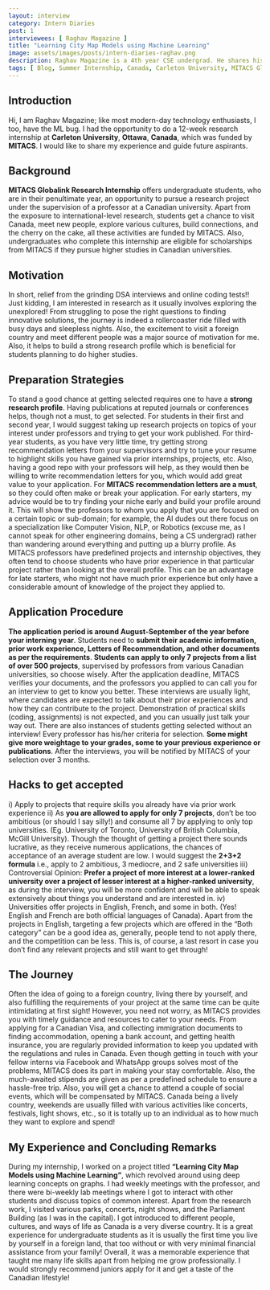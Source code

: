 ```yaml
---
layout: interview
category: Intern Diaries
post: 1
interviewees: [ Raghav Magazine ]
title: "Learning City Map Models using Machine Learning"
image: assets/images/posts/intern-diaries-raghav.png
description: Raghav Magazine is a 4th year CSE undergrad. He shares his experience interning at Carleton University, Ottawa, Canada, this summer through MITACS GlobaLink, where he worked on a project titled "Learning City Map Models using Machine Learning".
tags: [ Blog, Summer Internship, Canada, Carleton University, MITACS GlobaLink ]
---
```


## Introduction
Hi, I am Raghav Magazine; like most modern-day technology enthusiasts, I too, have the ML bug. I had the opportunity to do a 12-week research internship at **Carleton University**, **Ottawa**, **Canada**, which was funded by **MITACS**. I would like to share my experience and guide future aspirants.

## Background
**MITACS Globalink Research Internship** offers undergraduate students, who are in their penultimate year, an opportunity to pursue a research project under the supervision of a professor at a Canadian university. Apart from the exposure to international-level research, students get a chance to visit Canada, meet new people, explore various cultures, build connections, and the cherry on the cake, all these activities are funded by MITACS. Also, undergraduates who complete this internship are eligible for scholarships from MITACS if they pursue higher studies in Canadian universities.

## Motivation
In short, relief from the grinding DSA interviews and online coding tests!! Just kidding, I am interested in research as it usually involves exploring the unexplored! From struggling to pose the right questions to finding innovative solutions, the journey is indeed a rollercoaster ride filled with busy days and sleepless nights. Also, the excitement to visit a foreign country and meet different people was a major source of motivation for me. Also, it helps to build a strong research profile which is beneficial for students planning to do higher studies.

## Preparation Strategies
To stand a good chance at getting selected requires one to have a **strong research profile**. Having publications at reputed journals or conferences helps, though not a must, to get selected. For students in their first and second year, I would suggest taking up research projects on topics of your interest under professors and trying to get your work published. For third-year students, as you have very little time, try getting strong recommendation letters from your supervisors and try to tune your resume to highlight skills you have gained via prior internships, projects, etc. Also, having a good repo with your professors will help, as they would then be willing to write recommendation letters for you, which would add great value to your application. For **MITACS** **recommendation letters are a must**, so they could often make or break your application. For early starters, my advice would be to try finding your niche early and build your profile around it. This will show the professors to whom you apply that you are focused on a certain topic or sub-domain; for example, the AI dudes out there focus on a specialization like Computer Vision, NLP, or Robotics (excuse me, as I cannot speak for other engineering domains, being a CS undergrad) rather than wandering around everything and putting up a blurry profile. As MITACS professors have predefined projects and internship objectives, they often tend to choose students who have prior experience in that particular project rather than looking at the overall profile. This can be an advantage for late starters, who might not have much prior experience but only have a considerable amount of knowledge of the project they applied to.

## Application Procedure
**The application period is around August-September of the year before your interning year**. Students need to **submit their academic information, prior work experience, Letters of Recommendation, and other documents as per the requirements**. **Students can apply to only 7 projects from a list of over 500 projects**, supervised by professors from various Canadian universities, so choose wisely. After the application deadline, MITACS verifies your documents, and the professors you applied to can call you for an interview to get to know you better. These interviews are usually light, where candidates are expected to talk about their prior experiences and how they can contribute to the project. Demonstration of practical skills (coding, assignments) is not expected, and you can usually just talk your way out. There are also instances of students getting selected without an interview! Every professor has his/her criteria for selection. **Some might give more weightage to your grades, some to your previous experience or publications**. After the interviews, you will be notified by MITACS of your selection over 3 months.

## Hacks to get accepted
i) Apply to projects that require skills you already have via prior work experience
ii) As **you are allowed to apply for only 7 projects**, don’t be too ambitious (or should I say silly!) and consume all 7 by applying to only top universities. (Eg. University of Toronto, University of British Columbia, McGill University). Though the thought of getting a project there sounds lucrative, as they receive numerous applications, the chances of acceptance of an average student are low. I would suggest the **2+3+2 formula** i.e., apply to 2 ambitious, 3 mediocre, and 2 safe universities
iii) Controversial Opinion: **Prefer a project of more interest at a lower-ranked university over a project of lesser interest at a higher-ranked university**, as during the interview, you will be more confident and will be able to speak extensively about things you understand and are interested in.
iv) Universities offer projects in English, French, and some in both. (Yes! English and French are both official languages of Canada). Apart from the projects in English, targeting a few projects which are offered in the “Both category” can be a good idea as, generally, people tend to not apply there, and the competition can be less. This is, of course, a last resort in case you don’t find any relevant projects and still want to get through! 

## The Journey
Often the idea of going to a foreign country, living there by yourself, and also fulfilling the requirements of your project at the same time can be quite intimidating at first sight! However, you need not worry, as MITACS provides you with timely guidance and resources to cater to your needs. From applying for a Canadian Visa, and collecting immigration documents to finding accommodation, opening a bank account, and getting health insurance, you are regularly provided information to keep you updated with the regulations and rules in Canada. Even though getting in touch with your fellow interns via Facebook and WhatsApp groups solves most of the problems, MITACS does its part in making your stay comfortable. Also, the much-awaited stipends are given as per a predefined schedule to ensure a hassle-free trip. Also, you will get a chance to attend a couple of social events, which will be compensated by MITACS. Canada being a lively country, weekends are usually filled with various activities like concerts, festivals, light shows, etc., so it is totally up to an individual as to how much they want to explore and spend!

## My Experience and Concluding Remarks
During my internship, I worked on a project titled **“Learning City Map Models using Machine Learning”**, which revolved around using deep learning concepts on graphs. 
I had weekly meetings with the professor, and there were bi-weekly lab meetings where I got to interact with other students and discuss topics of common interest. Apart from the research work, I visited various parks, concerts, night shows, and the Parliament Building (as I was in the capital). I got introduced to different people, cultures, and ways of life as Canada is a very diverse country. It is a great experience for undergraduate students as it is usually the first time you live by yourself in a foreign land, that too without or with very minimal financial assistance from your family! Overall, it was a memorable experience that taught me many life skills apart from helping me grow professionally. I would strongly recommend juniors apply for it and get a taste of the Canadian lifestyle!